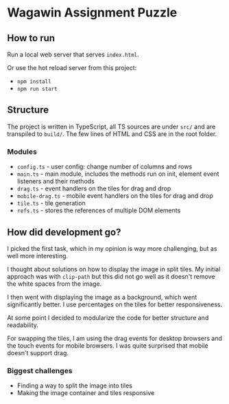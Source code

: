 # Wagawin Assignment Puzzle

## How to run

Run a local web server that serves `index.html`.

Or use the hot reload server from this project:

- `npm install`
- `npm run start`

## Structure

The project is written in TypeScript, all TS sources are under `src/` and are transpiled to `build/`. The few lines of HTML and CSS are in the root folder.

### Modules

- `config.ts` - user config: change number of columns and rows
- `main.ts` - main module, includes the methods run on init, element event listeners and their methods
- `drag.ts` - event handlers on the tiles for drag and drop
- `mobile-drag.ts` - mobile event handlers on the tiles for drag and drop
- `tile.ts` - tile generation
- `refs.ts` - stores the references of multiple DOM elements

## How did development go?

I picked the first task, which in my opinion is way more challenging, but as well more interesting.

I thought about solutions on how to display the image in split tiles. My initial approach was with `clip-path` but this did not go well as it doesn't remove the white spaces from the image.

I then went with displaying the image as a background, which went significantly better. I use percentages on the tiles for better responsiveness.

At some point I decided to modularize the code for better structure and readability.

For swapping the tiles, I am using the drag events for desktop browsers and the touch events for mobile browsers. I was quite surprised that mobile doesn't support drag.

### Biggest challenges

- Finding a way to split the image into tiles
- Making the image container and tiles responsive
